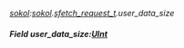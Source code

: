 _[sokol](../../modules/sokol/sokol-module.md):[sokol](../../modules/sokol/sokol-module.md).[sfetch\_request\_t](../../modules/sokol/sokol-sfetch_request_t.md).user\_data\_size_
##### Field user\_data\_size:[UInt](../../modules/wonkey/wonkey-types-uint.md)

